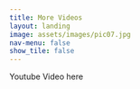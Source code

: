 ```yaml
---
title: More Videos
layout: landing
image: assets/images/pic07.jpg
nav-menu: false
show_tile: false
---
```


Youtube Video here